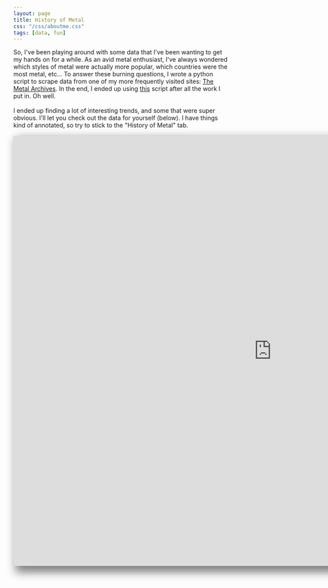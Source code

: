 ```yaml
---
layout: page
title: History of Metal
css: "/css/aboutme.css"
tags: [data, fun]
---
```


<body>
So, I've been playing around with some data that I've been wanting to get my hands on for a while. As an avid metal enthusiast, I've always wondered which styles of metal were actually more popular, which countries were the most metal, etc... To answer these burning questions, I wrote a python script to scrape data from one of my more frequently visited sites: <a href= "https://www.metal-archives.com/">The Metal Archives</a>. In the end, I ended up using <a href= "https://github.com/MiguelSR/metal-scraper">this</a> script after all the work I put in. Oh well. 
<br>
<br>
I ended up finding a lot of interesting trends, and some that were super obvious. I'll let you check out the data for yourself (below). I have things kind of annotated, so try to stick to the "History of Metal" tab. 
<br>
<br>
<iframe src="https://public.tableau.com/profile/nick.testa#!/vizhome/MetalData/HistoryofMetalpart1?publish=yes&:showVizHome=no&:embed=true" style="width:1200px; height:1000px; box-shadow:10px 10px 20px 5px gray; border-style:hidden; text-align: center"></iframe>  
</body>
